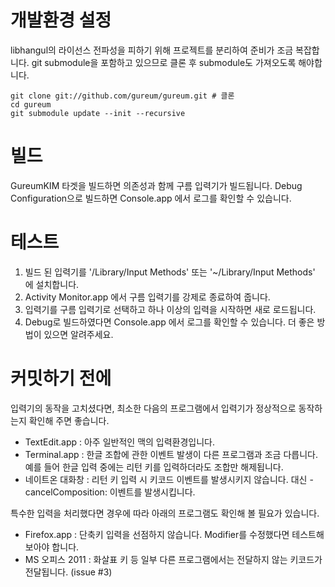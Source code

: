# 개발환경 설정
libhangul의 라이선스 전파성을 피하기 위해 프로젝트를 분리하여 준비가 조금 복잡합니다.
git submodule을 포함하고 있으므로 클론 후 submodule도 가져오도록 해야합니다.

	git clone git://github.com/gureum/gureum.git # 클론
	cd gureum
	git submodule update --init --recursive

# 빌드
GureumKIM 타겟을 빌드하면 의존성과 함께 구름 입력기가 빌드됩니다.
Debug Configuration으로 빌드하면 Console.app 에서 로그를 확인할 수 있습니다.

# 테스트
1. 빌드 된 입력기를 '/Library/Input Methods' 또는 '~/Library/Input Methods' 에 설치합니다.
1. Activity Monitor.app 에서 구름 입력기를 강제로 종료하여 줍니다.
1. 입력기를 구름 입력기로 선택하고 하나 이상의 입력을 시작하면 새로 로드됩니다.
1. Debug로 빌드하였다면 Console.app 에서 로그를 확인할 수 있습니다.
더 좋은 방법이 있으면 알려주세요.

# 커밋하기 전에
입력기의 동작을 고치셨다면, 최소한 다음의 프로그램에서 입력기가 정상적으로 동작하는지 확인해 주면 좋습니다.

* TextEdit.app : 아주 일반적인 맥의 입력환경입니다.
* Terminal.app : 한글 조합에 관한 이벤트 발생이 다른 프로그램과 조금 다릅니다. 예를 들어 한글 입력 중에는 리턴 키를 입력하더라도 조합만 해제됩니다.
* 네이트온 대화창 : 리턴 키 입력 시 키코드 이벤트를 발생시키지 않습니다. 대신 -cancelComposition: 이벤트를 발생시킵니다.

특수한 입력을 처리했다면 경우에 따라 아래의 프로그램도 확인해 볼 필요가 있습니다.

* Firefox.app : 단축키 입력을 선점하지 않습니다. Modifier를 수정했다면 테스트해 보아야 합니다.
* MS 오피스 2011 : 화살표 키 등 일부 다른 프로그램에서는 전달하지 않는 키코드가 전달됩니다. (issue #3)
